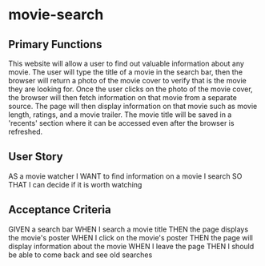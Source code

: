 # movie-search

## Primary Functions
This website will allow a user to find out valuable information about any movie. The user will type the title of a movie in the search bar, then the browser will return a photo of the movie cover to verify that is the movie they are looking for. Once the user clicks on the photo of the movie cover, the browser will then fetch information on that movie from a separate source. The page will then display information on that movie such as movie length, ratings, and a movie trailer. The movie title will be saved in a 'recents' section where it can be accessed even after the browser is refreshed.


## User Story
AS a movie watcher
I WANT to find information on a movie I search
SO THAT I can decide if it is worth watching

## Acceptance Criteria
GIVEN a search bar
WHEN I search a movie title
THEN the page displays the movie's poster
WHEN I click on the movie's poster
THEN the page will display information about the movie
WHEN I leave the page
THEN I should be able to come back and see old searches
